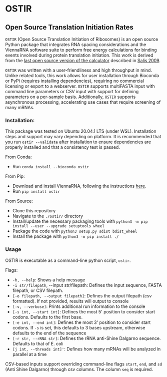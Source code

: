 # OSTIR

## Open Source Translation Initiation Rates

`OSTIR` (Open Source Translation Initiation of Ribosomes) is an open source
Python package that integrates RNA spacing considerations and the
ViennaRNA software suite to perform free energy calculations
for binding events involved during protein translation initiation. This work is
derived from the
[last open source version of the calculator](https://github.com/hsalis/Ribosome-Binding-Site-Calculator-v1.0)
described in [Salis 2009](https://doi.org/10.1038/nbt.1568).

`OSTIR` was written with a user-friendliness and high throughput in mind.
Unlike related tools, this work allows for user installation through Bioconda or PyPi (requires installing dependencies),
requiring no commercial licensing or export to a webserver. `OSTIR` supports multiFASTA
input with command line parameters or CSV input with support for defining
parameters on a per-sample basis. Additionally, `OSTIR` supports asynchronous
processing, accelerating use cases that require screening of many mRNAs.

### Installation:

This package was tested on Ubuntu 20.04.1 LTS (under WSL). Installation steps and support may vary depending on platform. It is recommended
that you run `ostir --validate` after installation to ensure dependencies are properly installed and that a consistency test is passed.

From Conda:
- Run `conda install --bioconda ostir`

From Pip:
- Download and install ViennaRNA, following the instructions [here](https://www.tbi.univie.ac.at/RNA/).
- Run `pip install ostir`

From Source:
- Clone this repository
- Navigate to the `./ostir/` directory
- Install/update the necessary packaging tools with `python3 -m pip install --user --upgrade setuptools wheel`
- Package the code with `python3 setup.py sdist bdist_wheel`
- Install the package with `python3 -m pip install ./`

### Usage

OSTIR is executable as a command-line python script, `ostir`.

Flags:

- `-h, --help`: Shows a help message
- `-i str/filepath`, --input str/filepath: Defines the input sequence, FASTA filepath, or CSV filepath.
- `[-o filepath, --output filepath]`: Defines the output filepath (csv formatted). If not provided, results will output
  to console
- `[-v, --verbose]`: Prints additional run information to the console
- `[-s int, --start int]`: Defines the most 5' position to consider start codons. Defaults to the first base.
- `[-e int, --end int]`: Defines the most 3' position to consider start codons. If `-s` is set, this defaults to 3 bases
  upstream, otherwise defaults to the end of the sequence
- `[-r str, --rRNA str]`: Defines the rRNA anti-Shine Dalgarno sequence. Defaults to that of E. coli
- `[j int, --threads int]'`: Defines how many mRNAs will be analyzed in parallel at a time

CSV-based inputs support overriding command-line flags `start`, `end`, and `sd` (Anti Shine Dalgarno) through csv
columns. The column `seq` is required.
